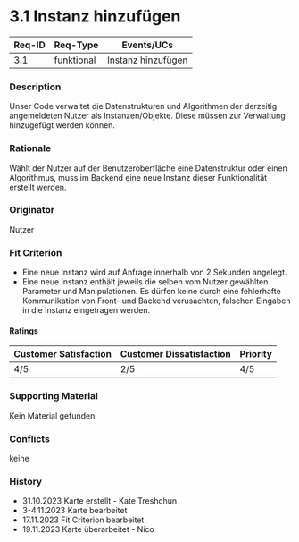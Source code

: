 # 3.1 Instanz hinzufügen

| Req-ID | Req-Type   | Events/UCs |
|--------|------------|------------|
| 3.1    | funktional | Instanz hinzufügen |

### Description
Unser Code verwaltet die Datenstrukturen und Algorithmen der derzeitig angemeldeten Nutzer als Instanzen/Objekte. Diese müssen zur Verwaltung hinzugefügt werden können.

### Rationale
Wählt der Nutzer auf der Benutzeroberfläche eine Datenstruktur oder einen Algorithmus, muss im Backend eine neue Instanz dieser Funktionalität erstellt werden.

### Originator
Nutzer

### Fit Criterion
- Eine neue Instanz wird auf Anfrage innerhalb von 2 Sekunden angelegt.
- Eine neue Instanz enthält jeweils die selben vom Nutzer gewählten Parameter und Manipulationen. Es dürfen keine durch eine fehlerhafte Kommunikation von Front- und Backend verusachten, falschen Eingaben in die Instanz eingetragen werden.

#### Ratings
| Customer Satisfaction | Customer Dissatisfaction | Priority |
|-----------------------|--------------------------|----------|
| 4/5                   | 2/5                      | 4/5      |

### Supporting Material
Kein Material gefunden.

### Conflicts
keine

### History
- 31.10.2023 Karte erstellt - Kate Treshchun
- 3-4.11.2023 Karte bearbeitet
- 17.11.2023 Fit Criterion bearbeitet
- 19.11.2023 Karte überarbeitet - Nico

